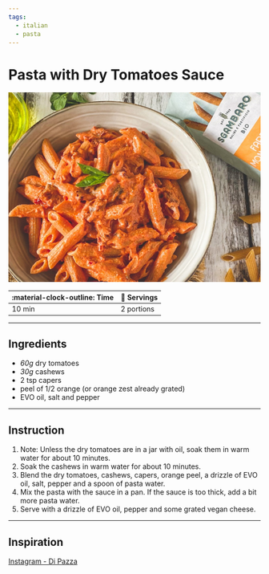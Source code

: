 ```yaml
---
tags:
  - italian
  - pasta
---
```


# Pasta with Dry Tomatoes Sauce

![image](image.jpg)

| :material-clock-outline: Time | :fork_and_knife: Servings |
|-------------------------------|---------------------------|
| 10 min                        | 2 portions                |

---

## Ingredients

- _60g_ dry tomatoes
- _30g_ cashews
- 2 tsp capers
- peel of 1/2 orange (or orange zest already grated)
- EVO oil, salt and pepper

---

## Instruction

1. Note: Unless the dry tomatoes are in a jar with oil, soak them in warm water for about 10 minutes.
2. Soak the cashews in warm water for about 10 minutes.
3. Blend the dry tomatoes, cashews, capers, orange peel, a drizzle of EVO oil, salt, pepper and a spoon of pasta water.
4. Mix the pasta with the sauce in a pan. If the sauce is too thick, add a bit more pasta water.
6. Serve with a drizzle of EVO oil, pepper and some grated vegan cheese.

---

## Inspiration
[Instagram - Di Pazza](https://www.instagram.com/reel/DKAF9kKiidv/?igsh=MTRmN2NuOXFvMmFpcQ%3D%3D)
